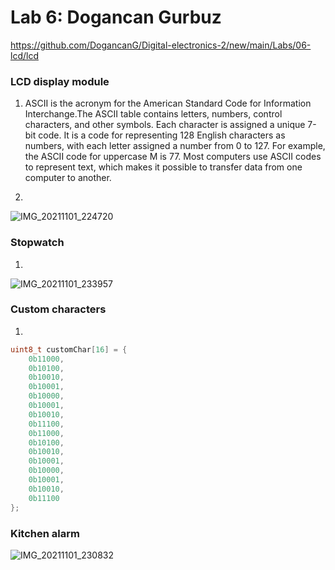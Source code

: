# Lab 6: Dogancan Gurbuz

https://github.com/DogancanG/Digital-electronics-2/new/main/Labs/06-lcd/lcd


### LCD display module

1. ASCII is the acronym for the American Standard Code for Information Interchange.The ASCII table contains letters, numbers, control characters, and other symbols. Each character is assigned a unique 7-bit code.  It is a
code for representing 128 English characters as numbers, with each letter assigned a
number from 0 to 127. For example, the ASCII code for uppercase M is 77. Most
computers use ASCII codes to represent text, which makes it possible to transfer data
from one computer to another.

2.
![IMG_20211101_224720](https://user-images.githubusercontent.com/91128817/139746736-49d94714-fa5f-4c4d-aa2c-8976b9954b81.jpg)



### Stopwatch

1.
![IMG_20211101_233957](https://user-images.githubusercontent.com/91128817/139751863-7a04b23e-d364-4b49-8f89-583106ce57c0.jpg)


### Custom characters

1.
```c
uint8_t customChar[16] = {
	0b11000,
	0b10100,
	0b10010,
	0b10001,
	0b10000,
	0b10001,
	0b10010,
	0b11100,
	0b11000,
	0b10100,
	0b10010,
	0b10001,
	0b10000,
	0b10001,
	0b10010,
	0b11100
};
```



### Kitchen alarm
![IMG_20211101_230832](https://user-images.githubusercontent.com/91128817/139748854-5599e7bb-6993-46f4-9fbe-19ea7752f6f3.jpg)
